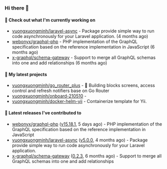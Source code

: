 ### Hi there 👋

#### 👷 Check out what I'm currently working on

- [vuongxuongminh/laravel-async](https://github.com/vuongxuongminh/laravel-async) - Package provide simple way to run code asynchronously for your Laravel application. (4 months ago)
- [webonyx/graphql-php](https://github.com/webonyx/graphql-php) - PHP implementation of the GraphQL specification based on the reference implementation in JavaScript (6 months ago)
- [x-graphql/schema-gateway](https://github.com/x-graphql/schema-gateway) - Support to merge all GraphQL schemas into one and add relationships (6 months ago)

#### 🌱 My latest projects

- [vuongxuongminh/go_router_plus](https://github.com/vuongxuongminh/go_router_plus) - :office: Building blocks screens, access control and refresh notifiers base on Go Router
- [vuongxuongminh/onboard-210510](https://github.com/vuongxuongminh/onboard-210510) - 
- [vuongxuongminh/docker-helm-yii](https://github.com/vuongxuongminh/docker-helm-yii) - Containerize template for Yii.

#### 🔭 Latest releases I've contributed to

- [webonyx/graphql-php](https://github.com/webonyx/graphql-php) ([v15.18.1](https://github.com/webonyx/graphql-php/releases/tag/v15.18.1), 5 days ago) - PHP implementation of the GraphQL specification based on the reference implementation in JavaScript
- [vuongxuongminh/laravel-async](https://github.com/vuongxuongminh/laravel-async) ([v5.0.0](https://github.com/vuongxuongminh/laravel-async/releases/tag/v5.0.0), 4 months ago) - Package provide simple way to run code asynchronously for your Laravel application.
- [x-graphql/schema-gateway](https://github.com/x-graphql/schema-gateway) ([0.2.3](https://github.com/x-graphql/schema-gateway/releases/tag/0.2.3), 6 months ago) - Support to merge all GraphQL schemas into one and add relationships
